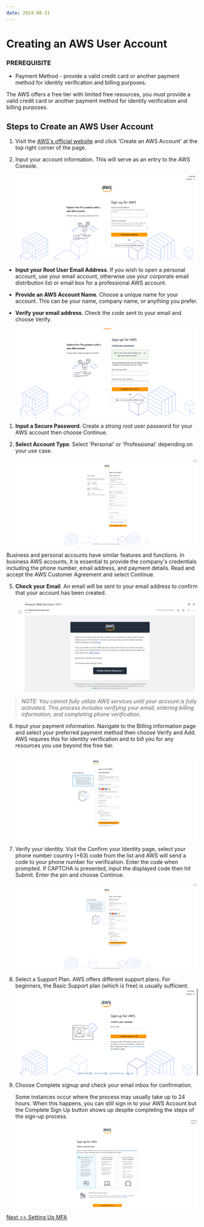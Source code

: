 ```yaml
---
date: 2024-08-31
---
```


# Creating an AWS User Account

### PREREQUISITE

- Payment Method - provide a valid credit card or another payment method for identity verification and billing purposes.

The AWS offers a free tier with limited free resources, you must provide a valid credit card or another payment method for identity verification and billing purposes.

## Steps to Create an AWS User Account

1. Visit the [AWS's official website](https://aws.amazon.com) and click 'Create an AWS Account' at the top right corner of the page.
2. Input your account information. This will serve as an entry to the AWS Console.

   ![](img/001.png)

- **Input your Root User Email Address**. If you wish to open a personal account, use your email account, otherwise use your corporate email distribution list or email box for a professional AWS account.
- **Provide an AWS Account Name**. Choose a unique name for your account. This can be your name, company name, or anything you prefer.
- **Verify your email address**. Check the code sent to your email and choose Verify.

  ![](img/002.png)

1. **Input a Secure Password**. Create a strong root user password for your AWS account then choose Continue.
2. **Select Account Type**. Select 'Personal' or 'Professional' depending on your use case.

   ![](img/003.png)

Business and personal accounts have similar features and functions. In business AWS accounts, it is essential to provide the company's credentials including the phone number, email address, and payment details. Read and accept the AWS Customer Agreement and select Continue.

5. **Check your Email**. An email will be sent to your email address to confirm that your account has been created.

   ![](img/004.png)

> _NOTE: You cannot fully utilize AWS services until your account is fully activated. This process includes verifying your email, entering billing information, and completing phone verification._

6. Input your payment information. Navigate to the Billing information page and select your preferred payment method then choose Verify and Add. AWS requires this for identity verification and to bill you for any resources you use beyond the free tier.

   ![](img/005.png)

7. Verify your identity. Visit the Confirm your Identity page, select your phone number country (+63) code from the list and AWS will send a code to your phone number for verification. Enter the code when prompted. If CAPTCHA is presented, input the displayed code then hit Submit. Enter the pin and choose Continue.

   ![](img/006.png)

8. Select a Support Plan. AWS offers different support plans. For beginners, the Basic Support plan (which is free) is usually sufficient. ![](img/007.png)
9. Choose Complete signup and check your email inbox for confirmation.

   Some instances occur where the process may usually take up to 24 hours. When this happens, you can still sign in to your AWS Account but the Complete Sign Up button shows up despite completing the steps of the sign-up process. ![](img/008.png)

[Next >> Setting Up MFA](04%20-%20Multi-factor%20Authentication.md)
